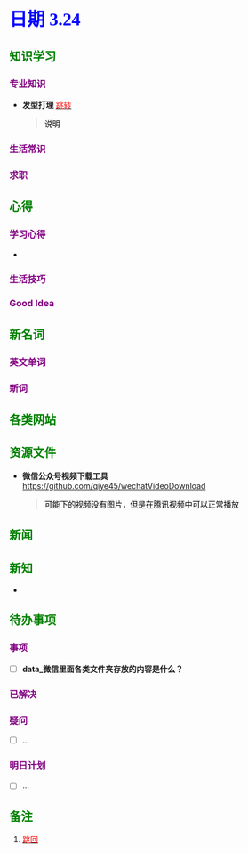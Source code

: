 ## <font color = blue face=楷体 size=6>日期 3.24 </font>

## <font color = green>知识学习 </font>
### <font color = purple>专业知识 </font>
+ **发型打理**  <a id = "01-1">  [<font color = red>跳转</font>](#01-2)
   > <font color = o> 说明 </font>
### <font color = purple>生活常识 </font>

### <font color = purple>求职 </font>



## <font color = green>心得 </font>
### <font color = purple>学习心得 </font>
+ 
### <font color = purple>生活技巧 </font>

### <font color = purple>Good Idea </font>



## <font color = green>新名词 </font>
### <font color = purple>英文单词 </font>
### <font color = purple>新词 </font>



## <font color = green>各类网站 </font>


## <font color = green>资源文件 </font>
+ **微信公众号视频下载工具**  	
		https://github.com/qiye45/wechatVideoDownload  
	> <font color =o> 可能下的视频没有图片，但是在腾讯视频中可以正常播放</font>
 	 

## <font color = green>新闻 </font>


## <font color = green>新知 </font>
+ 

## <font color = green>待办事项 </font>
### <font color = purple>事项 </font>
- [ ] **data_微信里面各类文件夹存放的内容是什么？**
### <font color = purple>已解决 </font>
### <font color = purple>疑问 </font>
- [ ] ...
### <font color = purple>明日计划 </font>
- [ ] ...


## <font color = green>备注 </font>
  1. <a id ="01-2">[<font color = red>跳回</font>](#01-1)

<!--stackedit_data:
eyJoaXN0b3J5IjpbMjgyODA5NiwtMjk2MDI0Mjk1LC00NjI0Mj
E3ODQsLTUyNDI0NDEyMCwyMTE0MzU1ODMsLTEyNTM1OTc1NDZd
fQ==
-->